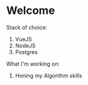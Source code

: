# Welcome

Stack of choice:

1. VueJS
2. NodeJS
3. Postgres

What I'm working on:

1. Honing my Algorithm skills

